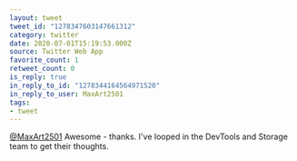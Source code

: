 ```yaml
---
layout: tweet
tweet_id: "1278347603147661312"
category: twitter
date: 2020-07-01T15:19:53.000Z
source: Twitter Web App
favorite_count: 1
retweet_count: 0
is_reply: true
in_reply_to_id: "1278344164564971520"
in_reply_to_user: MaxArt2501
tags:
- tweet
---
```


[@MaxArt2501](https://twitter.com/@MaxArt2501) Awesome - thanks. I've looped in the DevTools and Storage team to get their thoughts.
